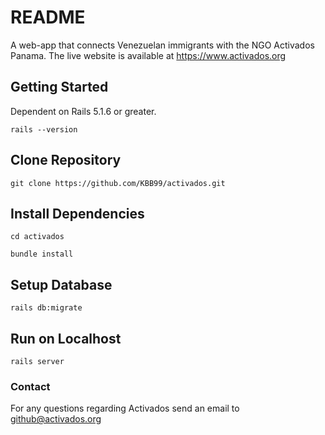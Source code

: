 # README

A web-app that connects Venezuelan immigrants with the NGO Activados Panama. The live website is available at https://www.activados.org

## Getting Started

Dependent on Rails 5.1.6 or greater.

```shell
rails --version
```

## Clone Repository

```shell
git clone https://github.com/KBB99/activados.git
```

## Install Dependencies

```shell
cd activados
```

```shell
bundle install
```

## Setup Database

```shell
rails db:migrate
```

## Run on Localhost

```shell
rails server
```

### Contact

For any questions regarding Activados send an email to github@activados.org
